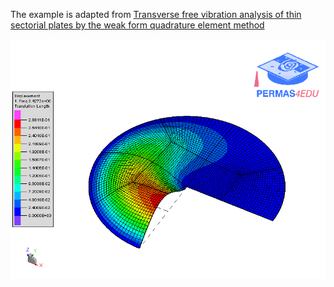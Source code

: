 The example is adapted from [Transverse free vibration analysis of thin sectorial plates by the weak form quadrature element method](https://doi.org/10.1177/10775463231225276)

![First mode](mode_01.gif)
